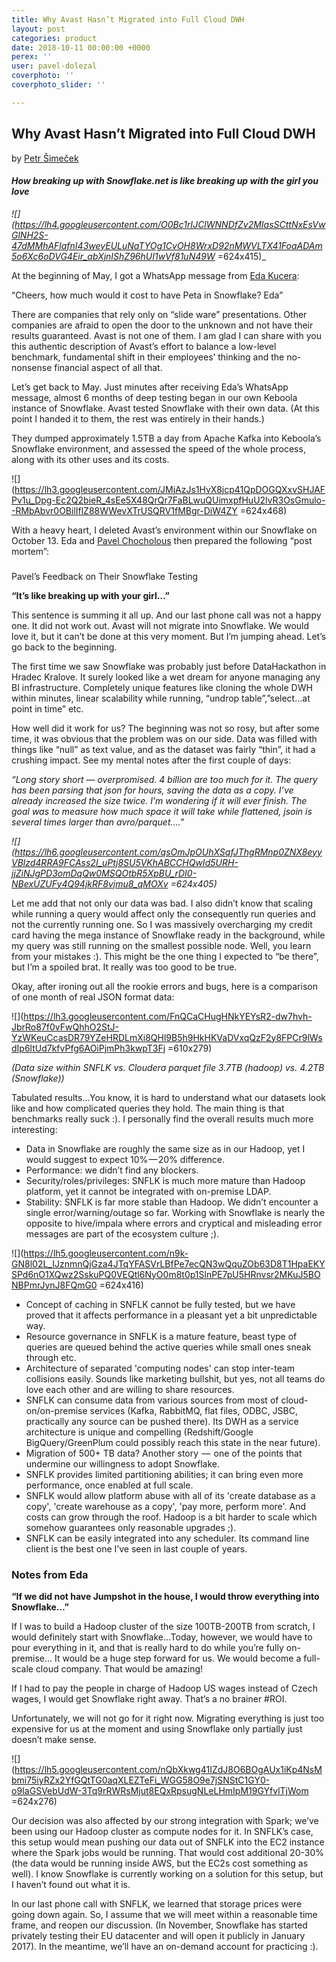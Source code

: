 ```yaml
---
title: Why Avast Hasn’t Migrated into Full Cloud DWH
layout: post
categories: product
date: 2018-10-11 00:00:00 +0000
perex: ''
user: pavel-dolezal
coverphoto: ''
coverphoto_slider: ''

---
```

## Why Avast Hasn’t Migrated into Full Cloud DWH

by [Petr Šimeček](http://blog.keboola.com/author/4010)

#### _How breaking up with Snowflake.net is like breaking up with the girl you love_

_![](https://lh4.googleusercontent.com/O0Bc1rIJClWNNDfZv2MIasSCttNxEsVwGlNH2S-47dMMhAFlafnI43weyEULuNaTYOg1CvOH8WrxD92nMWVLTX41FoaADAm5o6Xc6oDVG4Eir_abXjnIShZ96hUI1wVf81uN49W_ =624x415)_

At the beginning of May, I got a WhatsApp message from [Eda Kucera](https://www.linkedin.com/in/edakucera):

“Cheers, how much would it cost to have Peta in Snowflake? Eda”

There are companies that rely only on “slide ware” presentations. Other companies are afraid to open the door to the unknown and not have their results guaranteed. Avast is not one of them. I am glad I can share with you this authentic description of Avast’s effort to balance a low-level benchmark, fundamental shift in their employees’ thinking and the no-nonsense financial aspect of all that.

Let’s get back to May. Just minutes after receiving Eda’s WhatsApp message, almost 6 months of deep testing began in our own Keboola instance of Snowflake. Avast tested Snowflake with their own data. (At this point I handed it to them, the rest was entirely in their hands.)

They dumped approximately 1.5TB a day from Apache Kafka into Keboola’s Snowflake environment, and assessed the speed of the whole process, along with its other uses and its costs.

![](https://lh3.googleusercontent.com/JMjAzJs1HvX8jcp41QpDOGQXxvSHJAFPv1u_Dpg-Ec2Q2bieR_4sEe5X48QrQr7FaBLwuQUimxpfHuU2lvR3OsGmulo--RMbAbvr0OBilIflZ88WWevXTrUSQRV1fMBgr-DiW4ZY =624x468)

With a heavy heart, I deleted Avast’s environment within our Snowflake on October 13. Eda and [Pavel Chocholous](https://www.linkedin.com/in/pavel-chocholous-7779228) then prepared the following “post mortem”:

###   
Pavel’s Feedback on Their Snowflake Testing

**“It’s like breaking up with your girl…”**

This sentence is summing it all up. And our last phone call was not a happy one. It did not work out. Avast will not migrate into Snowflake. We would love it, but it can’t be done at this very moment. But I’m jumping ahead. Let’s go back to the beginning.

The first time we saw Snowflake was probably just before DataHackathon in Hradec Kralove. It surely looked like a wet dream for anyone managing any BI infrastructure. Completely unique features like cloning the whole DWH within minutes, linear scalability while running, “undrop table”,”select…at point in time” etc.

How well did it work for us? The beginning was not so rosy, but after some time, it was obvious that the problem was on our side. Data was filled with things like “null” as text value, and as the dataset was fairly “thin”, it had a crushing impact. See my mental notes after the first couple of days:

_“Long story short — overpromised. 4 billion are too much for it. The query has been parsing that json for hours, saving the data as a copy. I’ve already increased the size twice. I’m wondering if it will ever finish. The goal was to measure how much space it will take while flattened, jsoin is several times larger than avro/parquet…."_

_![](https://lh6.googleusercontent.com/qsOmJpOUhXSqfJThgRMnp0ZNX8eyyVBlzd4RRA9FCAss2I_uPtj8SU5VKhABCCHQwId5URH-jjZiNJgPD3omDqQw0MSQOtbR5XpBU_rDI0-NBexUZUFy4Q94jkRF8vjmu8_qMOXv =624x405)_

Let me add that not only our data was bad. I also didn’t know that scaling while running a query would affect only the consequently run queries and not the currently running one. So I was massively overcharging my credit card having the mega instance of Snowflake ready in the background, while my query was still running on the smallest possible node. Well, you learn from your mistakes :). This might be the one thing I expected to “be there”, but I’m a spoiled brat. It really was too good to be true.

Okay, after ironing out all the rookie errors and bugs, here is a comparison of one month of real JSON format data:

![](https://lh3.googleusercontent.com/FnQCaCHugHNkYEYsR2-dw7hvh-JbrRo87f0vFwQhhO2StJ-YzWKeuCcasDR79YZeHRDLmXi8QHl9B5h9HkHKVaDVxqQzF2y8FPCr9lWsdIp6ltUd7kfvPfg6AOiPjmPh3kwpT3Fj =610x279)

_(Data size within SNFLK vs. Cloudera parquet file 3.7TB (hadoop) vs. 4.2TB (Snowflake))_

Tabulated results…You know, it is hard to understand what our datasets look like and how complicated queries they hold. The main thing is that benchmarks really suck :). I personally find the overall results much more interesting:

* Data in Snowflake are roughly the same size as in our Hadoop, yet I would suggest to expect 10% — 20% difference.
* Performance: we didn’t find any blockers.
* Security/roles/privileges: SNFLK is much more mature than Hadoop platform, yet it cannot be integrated with on-premise LDAP.
* Stability: SNFLK is far more stable than Hadoop. We didn’t encounter a single error/warning/outage so far. Working with Snowflake is nearly the opposite to hive/impala where errors and cryptical and misleading error messages are part of the ecosystem culture ;).

![](https://lh5.googleusercontent.com/n9k-GN8l02L_IJznmnQjGza4JTqYFASVrLBfPe7ecQN3wQquZOb63D8T1HpaEKYSPd6nO1XQwz2SskuPQ0VEQtl6NyO0m8t0p1SlnPE7pU5HRnvsr2MKuJ5BONBPmrJynJ8FQmG0 =624x416)

* Concept of caching in SNFLK cannot be fully tested, but we have proved that it affects performance in a pleasant yet a bit unpredictable way.
* Resource governance in SNFLK is a mature feature, beast type of queries are queued behind the active queries while small ones sneak through etc.
* Architecture of separated 'computing nodes' can stop inter-team collisions easily. Sounds like marketing bullshit, but yes, not all teams do love each other and are willing to share resources.
* SNFLK can consume data from various sources from most of cloud-on/on-premise services (Kafka, RabbitMQ, flat files, ODBC, JSBC, practically any source can be pushed there). Its DWH as a service architecture is unique and compelling (Redshift/Google BigQuery/GreenPlum could possibly reach this state in the near future).
* Migration of 500+ TB data? Another story  —  one of the points that undermine our willingness to adopt Snowflake.
* SNFLK provides limited partitioning abilities; it can bring even more performance, once enabled at full scale.
* SNFLK would allow platform abuse with all of its 'create database as a copy', 'create warehouse as a copy', 'pay more, perform more'. And costs can grow through the roof. Hadoop is a bit harder to scale which somehow guarantees only reasonable upgrades ;).
* SNFLK can be easily integrated into any scheduler. Its command line client is the best one I’ve seen in last couple of years.

### Notes from Eda

**“If we did not have Jumpshot in the house, I would throw everything into Snowflake…”**

If I was to build a Hadoop cluster of the size 100TB-200TB from scratch, I would definitely start with Snowflake…Today, however, we would have to pour everything in it, and that is really hard to do while you’re fully on-premise… It would be a huge step forward for us. We would become a full-scale cloud company. That would be amazing!

If I had to pay the people in charge of Hadoop US wages instead of Czech wages, I would get Snowflake right away. That’s a no brainer #ROI.

Unfortunately, we will not go for it right now. Migrating everything is just too expensive for us at the moment and using Snowflake only partially just doesn’t make sense.

![](https://lh5.googleusercontent.com/nQbXkwg41IZdJ8O6BOgAUx1iKp4NsMbmi75iyRZx2YfGQtTG0aqXLEZTeFi_WGG58O9e7jSNStC1GY0-o9IaGSVebUdW-3Tq9rRWRsMjut8EQxRpsugNLeLHmIpM19GYfvlTjWom =624x276)

Our decision was also affected by our strong integration with Spark; we’ve been using our Hadoop cluster as compute nodes for it. In SNFLK’s case, this setup would mean pushing our data out of SNFLK into the EC2 instance where the Spark jobs would be running. That would cost additional 20-30% (the data would be running inside AWS, but the EC2s cost something as well). I know Snowflake is currently working on a solution for this setup, but I haven’t found out what it is.

In our last phone call with SNFLK, we learned that storage prices were going down again. So, I assume that we will meet within a reasonable time frame, and reopen our discussion. (In November, Snowflake has started privately testing their EU datacenter and will open it publicly in January 2017). In the meantime, we’ll have an on-demand account for practicing :).